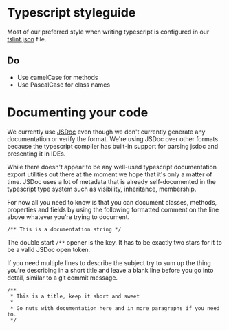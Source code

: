 # Typescript styleguide

Most of our preferred style when writing typescript is configured in our [tslint.json](../tslint.json) file.

## Do
 - Use camelCase for methods
 - Use PascalCase for class names

# Documenting your code

We currently use [JSDoc](http://usejsdoc.org/) even though we don't currently generate any documentation or
verify the format. We're using JSDoc over other formats because the typescript compiler has built-in support
for parsing jsdoc and presenting it in IDEs.

While there doesn't appear to be any well-used typescript documentation export utilities out there at the
moment we hope that it's only a matter of time. JSDoc uses a lot of metadata that is already self-documented
in the typescript type system such as visibility, inheritance, membership.

For now all you need to know is that you can document classes, methods, properties and fields by using the 
following formatted comment on the line above whatever you're trying to document.

```
/** This is a documentation string */
```

The double start `/**` opener is the key. It has to be exactly two stars for it to be a valid JSDoc open token.

If you need multiple lines to describe the subject try to sum up the thing you're describing in a short title
and leave a blank line before you go into detail, similar to a git commit message.

```
/**
 * This is a title, keep it short and sweet
 *
 * Go nuts with documentation here and in more paragraphs if you need to.
 */
```
